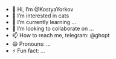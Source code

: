 - 👋 Hi, I’m @KostyaYorkov 
- 👀 I’m interested in cats
- 🌱 I’m currently learning ...
- 💞️ I’m looking to collaborate on ...
- 📫 How to reach me, telegram: @ghopt
- 😄 Pronouns: ...
- ⚡ Fun fact: ...

<!---
KostyaYorkov/KostyaYorkov is a ✨ special ✨ repository because its `README.md` (this file) appears on your GitHub profile.
You can click the Preview link to take a look at your changes.
--->
